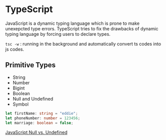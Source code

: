 # TypeScript

JavaScript is a dynamic typing language which is prone to make unexepcted type errors. TypeScript tries to fix the drawbacks of dynamic typing language by forcing users to declare types.

`tsc -w` : running in the background and automatically convert ts codes into js codes.

## Primitive Types

- String
- Number
- Bigint
- Boolean
- Null and Undefined
- Symbol

```typescript
let firstName: string = "eddie";
let phoneNumber: number = 123456;
let marriage: boolean = false;
```

[JavaScript Null vs. Undefined](https://codeburst.io/javascript-null-vs-undefined-20f955215a2)

